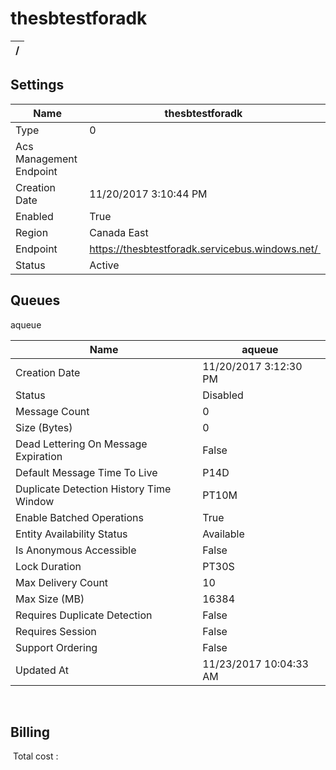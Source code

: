 # thesbtestforadk


| / |
| --- |


## Settings


| Name | thesbtestforadk  |
| --- | --- |
| Type | 0  |
| Acs Management Endpoint |   |
| Creation Date | 11/20/2017 3:10:44 PM  |
| Enabled | True  |
| Region | Canada East  |
| Endpoint | https://thesbtestforadk.servicebus.windows.net/  |
| Status | Active  |


## Queues

aqueue 

| Name | aqueue  |
| --- | --- |
| Creation Date | 11/20/2017 3:12:30 PM  |
| Status | Disabled  |
| Message Count | 0  |
| Size (Bytes) | 0  |
| Dead Lettering On Message Expiration | False  |
| Default Message Time To Live | P14D  |
| Duplicate Detection History Time Window | PT10M  |
| Enable Batched Operations | True  |
| Entity Availability Status | Available  |
| Is Anonymous Accessible | False  |
| Lock Duration | PT30S  |
| Max Delivery Count | 10  |
| Max Size (MB) | 16384  |
| Requires Duplicate Detection | False  |
| Requires Session | False  |
| Support Ordering | False  |
| Updated At | 11/23/2017 10:04:33 AM  |

 



## Billing
 Total cost : 
